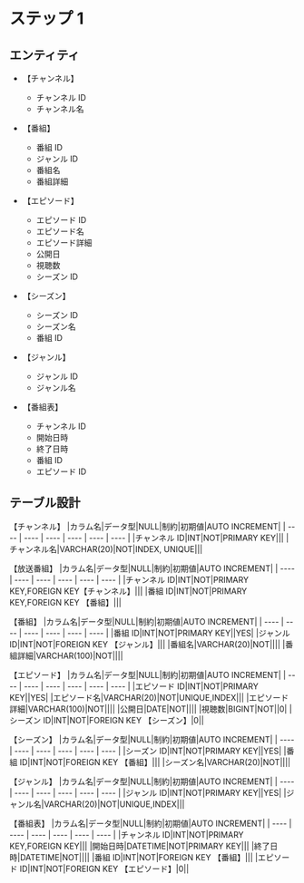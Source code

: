 # ステップ 1

## エンティティ

- 【チャンネル】

  - チャンネル ID
  - チャンネル名

- 【番組】

  - 番組 ID
  - ジャンル ID
  - 番組名
  - 番組詳細

- 【エピソード】

  - エピソード ID
  - エピソード名
  - エピソード詳細
  - 公開日
  - 視聴数
  - シーズン ID

- 【シーズン】

  - シーズン ID
  - シーズン名
  - 番組 ID

- 【ジャンル】

  - ジャンル ID
  - ジャンル名

- 【番組表】
  - チャンネル ID
  - 開始日時
  - 終了日時
  - 番組 ID
  - エピソード ID

## テーブル設計

【チャンネル】
|カラム名|データ型|NULL|制約|初期値|AUTO INCREMENT|
| ---- | ---- | ---- | ---- | ---- | ---- |
|チャンネル ID|INT|NOT|PRIMARY KEY|||
|チャンネル名|VARCHAR(20)|NOT|INDEX, UNIQUE|||

【放送番組】
|カラム名|データ型|NULL|制約|初期値|AUTO INCREMENT|
| ---- | ---- | ---- | ---- | ---- | ---- |
|チャンネル ID|INT|NOT|PRIMARY KEY,FOREIGN KEY【チャンネル】|||
|番組 ID|INT|NOT|PRIMARY KEY,FOREIGN KEY 【番組】|||

【番組】
|カラム名|データ型|NULL|制約|初期値|AUTO INCREMENT|
| ---- | ---- | ---- | ---- | ---- | ---- |
|番組 ID|INT|NOT|PRIMARY KEY||YES|
|ジャンル ID|INT|NOT|FOREIGN KEY 【ジャンル】|||
|番組名|VARCHAR(20)|NOT||||
|番組詳細|VARCHAR(100)|NOT||||

【エピソード】
|カラム名|データ型|NULL|制約|初期値|AUTO INCREMENT|
| ---- | ---- | ---- | ---- | ---- | ---- |
|エピソード ID|INT|NOT|PRIMARY KEY||YES|
|エピソード名|VARCHAR(20)|NOT|UNIQUE,INDEX|||
|エピソード詳細|VARCHAR(100)|NOT||||
|公開日|DATE|NOT||||
|視聴数|BIGINT|NOT||0|
|シーズン ID|INT|NOT|FOREIGN KEY 【シーズン】|0||

【シーズン】
|カラム名|データ型|NULL|制約|初期値|AUTO INCREMENT|
| ---- | ---- | ---- | ---- | ---- | ---- |
|シーズン ID|INT|NOT|PRIMARY KEY||YES|
|番組 ID|INT|NOT|FOREIGN KEY 【番組】|||
|シーズン名|VARCHAR(20)|NOT||||

【ジャンル】
|カラム名|データ型|NULL|制約|初期値|AUTO INCREMENT|
| ---- | ---- | ---- | ---- | ---- | ---- |
|ジャンル ID|INT|NOT|PRIMARY KEY||YES|
|ジャンル名|VARCHAR(20)|NOT|UNIQUE,INDEX|||

【番組表】
|カラム名|データ型|NULL|制約|初期値|AUTO INCREMENT|
| ---- | ---- | ---- | ---- | ---- | ---- |
|チャンネル ID|INT|NOT|PRIMARY KEY,FOREIGN KEY|||
|開始日時|DATETIME|NOT|PRIMARY KEY|||
|終了日時|DATETIME|NOT||||
|番組 ID|INT|NOT|FOREIGN KEY 【番組】|||
|エピソード ID|INT|NOT|FOREIGN KEY 【エピソード】|0||
